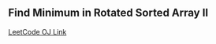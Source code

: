 Find Minimum in Rotated Sorted Array II
---
[LeetCode OJ Link](https://leetcode.com/problems/find-minimum-in-rotated-sorted-array-ii/)